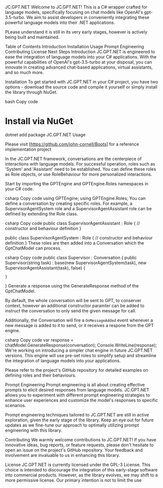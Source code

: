 JC.GPT.NET
Welcome to JC.GPT.NET! This is a C# wrapper crafted for language models, specifically focusing on chat models like OpenAI's gpt-3.5-turbo. We aim to assist developers in conveniently integrating these powerful language models into their .NET applications.

PLease understand it is still in its very early stages, however is actively being built and maintained. 

Table of Contents
Introduction
Installation
Usage
Prompt Engineering
Contributing
License
Next Steps
Introduction
JC.GPT.NET is engineered to ease the integration of language models into your C# applications. With the powerful capabilities of OpenAI's gpt-3.5-turbo at your disposal, you can innovate in creating advanced chat-based applications, virtual assistants, and so much more.

Installation
To get started with JC.GPT.NET in your C# project, you have two options - download the source code and compile it yourself or simply install the library through NuGet.

bash
Copy code
# Install via NuGet
dotnet add package JC.GPT.NET
Usage

Please visit [https://github.com/john-cornell/Boots] for a reference implementation project

In the JC.GPT.NET framework, conversations are the centerpiece of interactions with language models. For successful operation, roles such as 'System' and 'Assistant' need to be established. You can define these roles as Role objects, or use RoleBehaviour for more personalized interactions.

Start by importing the GPTEngine and GPTEngine.Roles namespaces in your C# code.

csharp
Copy code
using GPTEngine;
using GPTEngine.Roles;
You can define a conversation by creating specific roles. For example, a SupervisorAgentSystem role and a SupervisorAgentAssistant role can be defined by extending the Role class.

csharp
Copy code
public class SupervisorAgentAssistant : Role
{
    // constructor and behaviour definition
}

public class SupervisorAgentSystem : Role
{
    // constructor and behaviour definition
}
These roles are then added into a Conversation which the GptChatModel can process.

csharp
Copy code
public class Supervisor : Conversation
{
    public Supervisor(string task) : base(new SupervisorAgentSystem(task), new SupervisorAgentAssistant(task), false)
    {

    }
}
Generate a response using the GenerateResponse method of the GptChatModel.

By default, the whole conversation will be sent to GPT, to conserver context, however an additional constructor paramter can be added to instruct the conversation to only send the given message for call.

Additionally, the Conversation will fire a `OnMessageAdded` event whenever a new message is added to it to send, or it receives a respone from the GPT engine.

csharp
Copy code
var response = chatModel.GenerateResponse(conversation);
Console.WriteLine(response);
We're working on introducing a simpler chat engine in future JC.GPT.NET versions. This engine will use pre-set roles to simplify setup and streamline the integration of language models into your applications.

Please refer to the project's GitHub repository for detailed examples on defining roles and their behaviours.

Prompt Engineering
Prompt engineering is all about creating effective prompts to elicit desired responses from language models. JC.GPT.NET allows you to experiment with different prompt engineering strategies to enhance user experiences and customize the model's responses to specific scenarios.

Prompt engineering techniques tailored to JC.GPT.NET are still in active exploration, given the early stage of the library. Keep an eye out for future updates as we fine-tune our approach to optimally utilizing prompt engineering with this library.

Contributing
We warmly welcome contributions to JC.GPT.NET! If you have innovative ideas, bug reports, or feature requests, please don't hesitate to open an issue on the project's GitHub repository. Your feedback and involvement are invaluable to us in enhancing this library.

License
JC.GPT.NET is currently licensed under the GPL-3 License. This choice is intended to discourage the integration of this early-stage software into commercial products. However, as the library evolves, we may shift to a more permissive license. Our primary intention is not to limit the use
